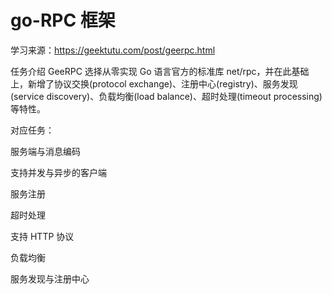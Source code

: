 # go-RPC 框架

学习来源：https://geektutu.com/post/geerpc.html

任务介绍 GeeRPC 选择从零实现 Go 语言官方的标准库 net/rpc，并在此基础上，新增了协议交换(protocol exchange)、注册中心(registry)、服务发现(service discovery)、负载均衡(load balance)、超时处理(timeout processing)等特性。

对应任务：

服务端与消息编码

支持并发与异步的客户端

服务注册

超时处理

支持 HTTP 协议

负载均衡

服务发现与注册中心
